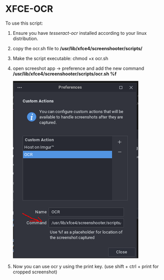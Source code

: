 # XFCE-OCR

To use this script:
1. Ensure you have _tesseract-ocr_ installed according to your linux distribution.
2. copy the ocr.sh file to **/usr/lib/xfce4/screenshooter/scripts/**
3. Make the script executable: chmod +x ocr.sh
4. open screeshot app -> preference and add the new command **/usr/lib/xfce4/screenshooter/scripts/ocr.sh %f**
   
   ![XFCE-OCR Setup](Screenshot_2024-03-23_22-47-26.png)

5. Now you can use ocr y using the print key. (use shift + ctrl + print for cropped screenshot)
